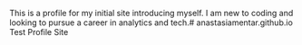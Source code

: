 This is a profile for my initial site introducing myself. I am new to coding and looking to pursue a career in analytics and tech.# anastasiamentar.github.io
Test Profile Site 
